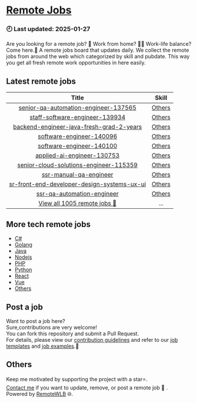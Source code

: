 # [Remote Jobs](https://github.com/RemoteWLB/remote-jobs)  
### 🕘 Last updated: 2025-01-27  
Are you looking for a remote job? 💼 Work from home? 👩‍💻 Work-life balance?  
Come here.🎁 A remote jobs board that updates daily. We collect the remote jobs from around the web which categorized by skill and pubdate. This way you get all fresh remote work opportunities in here easily.  
  
## Latest remote jobs  
| Title | Skill |  
|:-----:|:-----:|  
| [senior-qa-automation-engineer-137565](https://github.com/RemoteWLB/remote-jobs/tree/main/jobs/Others/2025-01/senior-qa-automation-engineer-137565) | [Others](https://github.com/RemoteWLB/remote-jobs/tree/main/jobs/Others/) |  
| [staff-software-engineer-139934](https://github.com/RemoteWLB/remote-jobs/tree/main/jobs/Others/2025-01/staff-software-engineer-139934) | [Others](https://github.com/RemoteWLB/remote-jobs/tree/main/jobs/Others/) |  
| [backend-engineer-java-fresh-grad-2-years](https://github.com/RemoteWLB/remote-jobs/tree/main/jobs/Others/2025-01/backend-engineer-java-fresh-grad-2-years) | [Others](https://github.com/RemoteWLB/remote-jobs/tree/main/jobs/Others/) |  
| [software-engineer-140096](https://github.com/RemoteWLB/remote-jobs/tree/main/jobs/Others/2025-01/software-engineer-140096) | [Others](https://github.com/RemoteWLB/remote-jobs/tree/main/jobs/Others/) |  
| [software-engineer-140100](https://github.com/RemoteWLB/remote-jobs/tree/main/jobs/Others/2025-01/software-engineer-140100) | [Others](https://github.com/RemoteWLB/remote-jobs/tree/main/jobs/Others/) |  
| [applied-ai-engineer-130753](https://github.com/RemoteWLB/remote-jobs/tree/main/jobs/Others/2025-01/applied-ai-engineer-130753) | [Others](https://github.com/RemoteWLB/remote-jobs/tree/main/jobs/Others/) |  
| [senior-cloud-solutions-engineer-115359](https://github.com/RemoteWLB/remote-jobs/tree/main/jobs/Others/2025-01/senior-cloud-solutions-engineer-115359) | [Others](https://github.com/RemoteWLB/remote-jobs/tree/main/jobs/Others/) |  
| [ssr-manual-qa-engineer](https://github.com/RemoteWLB/remote-jobs/tree/main/jobs/Others/2025-01/ssr-manual-qa-engineer) | [Others](https://github.com/RemoteWLB/remote-jobs/tree/main/jobs/Others/) |  
| [sr-front-end-developer-design-systems-ux-ui](https://github.com/RemoteWLB/remote-jobs/tree/main/jobs/Others/2025-01/sr-front-end-developer-design-systems-ux-ui) | [Others](https://github.com/RemoteWLB/remote-jobs/tree/main/jobs/Others/) |  
| [ssr-qa-automation-engineer](https://github.com/RemoteWLB/remote-jobs/tree/main/jobs/Others/2025-01/ssr-qa-automation-engineer) | [Others](https://github.com/RemoteWLB/remote-jobs/tree/main/jobs/Others/) |  
| [View all 1005 remote jobs 👋](https://github.com/RemoteWLB/remote-jobs/tree/main/jobs) | ... |  
## More tech remote jobs  
* [C#](https://github.com/RemoteWLB/remote-jobs/tree/main/jobs/C%23)  
* [Golang](https://github.com/RemoteWLB/remote-jobs/tree/main/jobs/Golang)   
* [Java](https://github.com/RemoteWLB/remote-jobs/tree/main/jobs/Java)   
* [Nodejs](https://github.com/RemoteWLB/remote-jobs/tree/main/jobs/Nodejs)   
* [PHP](https://github.com/RemoteWLB/remote-jobs/tree/main/jobs/PHP)   
* [Python](https://github.com/RemoteWLB/remote-jobs/tree/main/jobs/Python)   
* [React](https://github.com/RemoteWLB/remote-jobs/tree/main/jobs/React)   
* [Vue](https://github.com/RemoteWLB/remote-jobs/tree/main/jobs/Vue)   
* [Others](https://github.com/RemoteWLB/remote-jobs/tree/main/jobs/Others)  
## Post a job  
Want to post a job here?  
Sure,contributions are very welcome!  
You can fork this repository and submit a Pull Request.  
For details, please view our [contribution guidelines](https://github.com/RemoteWLB/remote-jobs/tree/main/.github/contributing.md) and refer to our [job templates](https://github.com/RemoteWLB/remote-jobs/tree/main/.github/jobs_template.md) and [job examples](https://github.com/RemoteWLB/remote-jobs/tree/main/.github/jobs_example.md).🤝  
## Others  
Keep me motivated by supporting the project with a star⭐.  
[Contact me](https://remotewlb.com/about) if you want to update, remove, or post a remote job 💼 .  
Powered by [RemoteWLB](https://remotewlb.com) 🌐.

